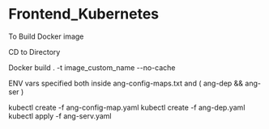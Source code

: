 # Frontend_Kubernetes

To Build Docker image

CD to Directory

Docker build . -t image_custom_name --no-cache


ENV vars specified both inside ang-config-maps.txt and ( ang-dep && ang-ser )

kubectl create -f ang-config-map.yaml 
kubectl create -f ang-dep.yaml 
kubectl apply -f ang-serv.yaml 

